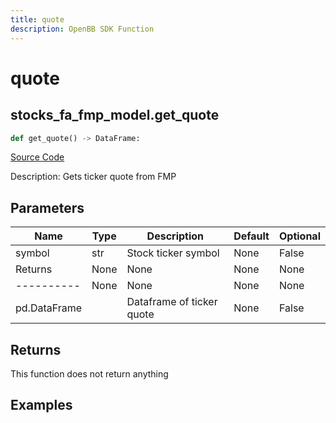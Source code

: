```yaml
---
title: quote
description: OpenBB SDK Function
---
```


# quote

## stocks_fa_fmp_model.get_quote

```python title='openbb_terminal/decorators.py'
def get_quote() -> DataFrame:
```
[Source Code](https://github.com/OpenBB-finance/OpenBBTerminal/tree/main/openbb_terminal/decorators.py#L84)

Description: Gets ticker quote from FMP

## Parameters

| Name | Type | Description | Default | Optional |
| ---- | ---- | ----------- | ------- | -------- |
| symbol | str | Stock ticker symbol | None | False |
| Returns | None | None | None | None |
| ---------- | None | None | None | None |
| pd.DataFrame |  | Dataframe of ticker quote | None | False |

## Returns

This function does not return anything

## Examples

